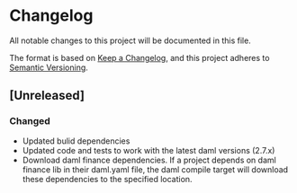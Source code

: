 # Changelog

All notable changes to this project will be documented in this file.

The format is based on [Keep a Changelog](https://keepachangelog.com/en/1.0.0/),
and this project adheres to [Semantic Versioning](https://semver.org/spec/v2.0.0.html).

## [Unreleased]

### Changed

- Updated bulid dependencies
- Updated code and tests to work with the latest daml versions (2.7.x)
- Download daml finance dependencies. If a project depends on daml finance lib in their daml.yaml file, the daml compile target will download these dependencies to the specified location.
